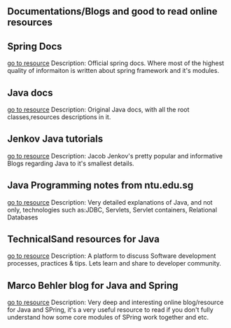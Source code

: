 ## Documentations/Blogs and good to read online resources

## Spring Docs
[go to resource](https://docs.spring.io/spring-framework/docs/5.0.6.RELEASE/spring-framework-reference/)
	Description: Official spring docs. Where most of the highest quality of  informaiton is written about spring framework and it's modules.

## Java docs
[go to resource](https://docs.oracle.com/javase/7/docs/api/)
	Description: Original Java docs, with all the root classes,resources descriptions in it.

## Jenkov Java tutorials
[go to resource](http://tutorials.jenkov.com/)
	Description: Jacob Jenkov's pretty popular and informative Blogs regarding Java to it's smallest details.

## Java Programming notes from ntu.edu.sg
[go to resource](https://www3.ntu.edu.sg/home/ehchua/programming/index.html)
	Description: Very detailed explanations of Java, and not only, technologies such as:JDBC, Servlets, Servlet containers, Relational Databases

## TechnicalSand resources for Java
[go to resource](https://technicalsand.com/)
	Description: A platform to discuss Software development processes, practices & tips. Lets learn and share to developer community.

## Marco Behler blog for Java and Spring
[go to resource](https://www.marcobehler.com/guides)
	Description: Very deep and interesting online blog/resource for Java and SPring, it's a very useful resource to read if you don't fully understand how some core modules of SPring work together and etc.
	
